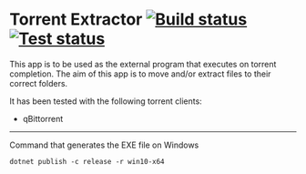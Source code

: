 # Torrent Extractor [![Build status](https://img.shields.io/appveyor/ci/plneto/TorrentExtractor.svg)](https://ci.appveyor.com/project/plneto/TorrentExtractor/branch/master) [![Test status](https://img.shields.io/appveyor/tests/plneto/TorrentExtractor.svg)](https://ci.appveyor.com/project/plneto/TorrentExtractor/branch/master)

This app is to be used as the external program that executes on torrent completion. The aim of this app is to move and/or extract files to their correct folders. 

It has been tested with the following torrent clients:
- qBittorrent

---

Command that generates the EXE file on Windows

`dotnet publish -c release -r win10-x64`

